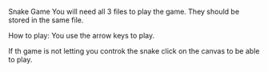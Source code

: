 Snake Game
You will need all 3 files to play the game. They should be stored in the same file.

How to play:
You use the arrow keys to play. 

If th game is not letting you controk the snake click on the canvas to be able to play.
